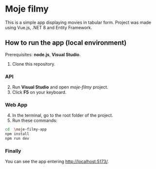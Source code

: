 # Moje filmy

This is a simple app displaying movies in tabular form. Project was made using Vue.js, .NET 8 and Entity Framework.

## How to run the app (local environment)

Prerequisites: **node.js**, **Visual Studio**.

1. Clone this repository.

### API
2. Run **Visual Studio** and open *moje-filmy* project.
3. Click **F5** on your keyboard.

### Web App
4. In the terminal, go to the root folder of the project.
5. Run these commands:
```bash
cd  \moje-filmy-app
npm install
npm run dev
```

### Finally
You can see the app entering [http://localhost:5173/](http://localhost:5173/).
